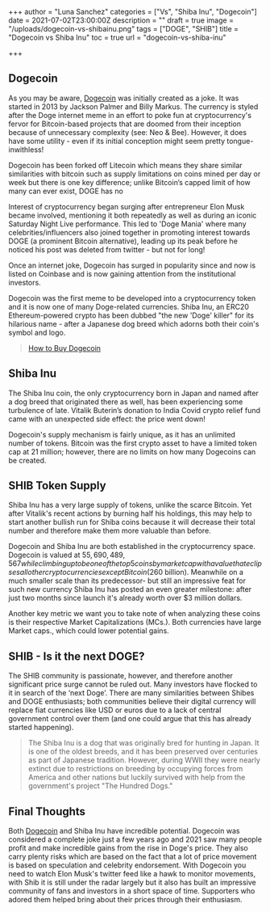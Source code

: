 +++
author = "Luna Sanchez"
categories = ["Vs", "Shiba Inu", "Dogecoin"]
date = 2021-07-02T23:00:00Z
description = ""
draft = true
image = "/uploads/dogecoin-vs-shibainu.png"
tags = ["DOGE", "SHIB"]
title = "Dogecoin vs Shiba Inu"
toc = true
url = "dogecoin-vs-shiba-inu"

+++
## Dogecoin

As you may be aware, [Dogecoin](https://cryptotravellers.com/buy-dogecoin/) was initially created as a joke. It was started in 2013 by Jackson Palmer and Billy Markus. The currency is styled after the Doge internet meme in an effort to poke fun at cryptocurrency's fervor for Bitcoin-based projects that are doomed from their inception because of unnecessary complexity (see: Neo & Bee). However, it does have some utility - even if its initial conception might seem pretty tongue-inwithless!

Dogecoin has been forked off Litecoin which means they share similar similarities with bitcoin such as supply limitations on coins mined per day or week but there is one key difference; unlike Bitcoin’s capped limit of how many can ever exist, DOGE has no

Interest of cryptocurrency began surging after entrepreneur Elon Musk became involved, mentioning it both repeatedly as well as during an iconic Saturday Night Live performance. This led to 'Doge Mania' where many celebrities/influencers also joined together in promoting interest towards DOGE (a prominent Bitcoin alternative), leading up its peak before he noticed his post was deleted from twitter - but not for long!

Once an internet joke, Dogecoin has surged in popularity since and now is listed on Coinbase and is now gaining attention from the institutional investors.

Dogecoin was the first meme to be developed into a cryptocurrency token and it is now one of many Doge-related currencies. Shiba Inu, an ERC20 Ethereum-powered crypto has been dubbed "the new 'Doge' killer" for its hilarious name - after a Japanese dog breed which adorns both their coin's symbol and logo.

> [How to Buy Dogecoin](https://cryptotravellers.com/buy-dogecoin/)

## Shiba Inu

The Shiba Inu coin, the only cryptocurrency born in Japan and named after a dog breed that originated there as well, has been experiencing some turbulence of late. Vitalik Buterin’s donation to India Covid crypto relief fund came with an unexpected side effect: the price went down!

Dogecoin's supply mechanism is fairly unique, as it has an unlimited number of tokens. Bitcoin was the first crypto asset to have a limited token cap at 21 million; however, there are no limits on how many Dogecoins can be created.

## SHIB Token Supply

Shiba Inu has a very large supply of tokens, unlike the scarce Bitcoin. Yet after Vitalik's recent actions by burning half his holdings, this may help to start another bullish run for Shiba coins because it will decrease their total number and therefore make them more valuable than before.

Dogecoin and Shiba Inu are both established in the cryptocurrency space. Dogecoin is valued at $55,690,489,567 while climbing up to be one of the top 5 coins by market cap with a value that eclipses all other cryptocurrencies except Bitcoin ($260 billion). Meanwhile on a much smaller scale than its predecessor- but still an impressive feat for such new currency Shiba Inu has posted an even greater milestone: after just two months since launch it's already worth over $3 million dollars.

Another key metric we want you to take note of when analyzing these coins is their respective Market Capitalizations (MCs.). Both currencies have large Market caps., which could lower potential gains.

## SHIB - Is it the next DOGE?

The SHIB community is passionate, however, and therefore another significant price surge cannot be ruled out. Many investors have flocked to it in search of the ‘next Doge’. There are many similarities between Shibes and DOGE enthusiasts; both communities believe their digital currency will replace fiat currencies like USD or euros due to a lack of central government control over them (and one could argue that this has already started happening).

> The Shiba Inu is a dog that was originally bred for hunting in Japan. It is one of the oldest breeds, and it has been preserved over centuries as part of Japanese tradition. However, during WWII they were nearly extinct due to restrictions on breeding by occupying forces from America and other nations but luckily survived with help from the government's project "The Hundred Dogs."

## Final Thoughts

Both [Dogecoin](https://cryptotravellers.com/buy-dogecoin/) and Shiba Inu have incredible potential. Dogecoin was considered a complete joke just a few years ago and 2021 saw many people profit and make incredible gains from the rise in Doge's price.  They also carry plenty risks which are based on the fact that a lot of price movement is based on speculation and celebrity endorsement.  With Dogecoin you need to watch Elon Musk's twitter feed like a hawk to monitor movements, with Shib it is still under the radar largely but it also has built an impressive community of fans and investors in a short space of time.  Supporters who adored them helped bring about their prices through their enthusiasm.    